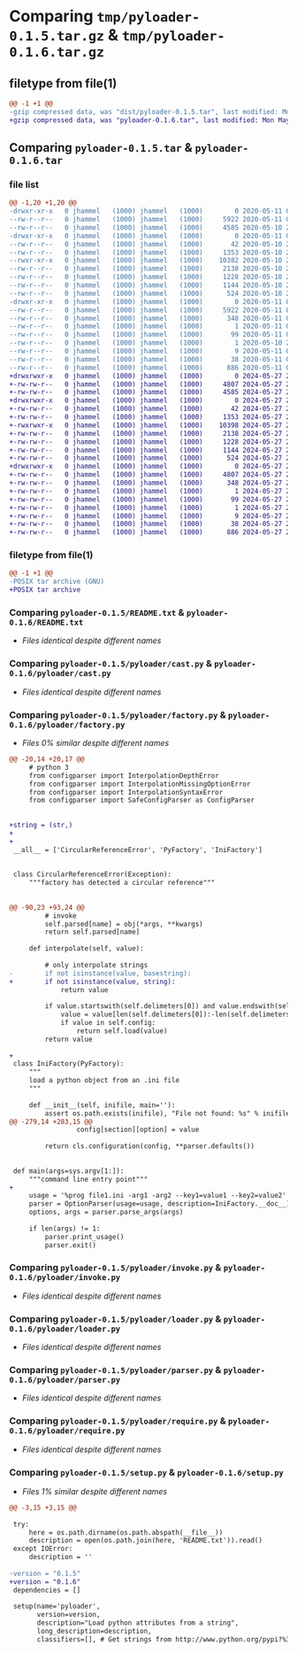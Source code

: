 # Comparing `tmp/pyloader-0.1.5.tar.gz` & `tmp/pyloader-0.1.6.tar.gz`

## filetype from file(1)

```diff
@@ -1 +1 @@
-gzip compressed data, was "dist/pyloader-0.1.5.tar", last modified: Mon May 11 01:45:05 2020, max compression
+gzip compressed data, was "pyloader-0.1.6.tar", last modified: Mon May 27 23:14:44 2024, max compression
```

## Comparing `pyloader-0.1.5.tar` & `pyloader-0.1.6.tar`

### file list

```diff
@@ -1,20 +1,20 @@
-drwxr-xr-x   0 jhammel   (1000) jhammel   (1000)        0 2020-05-11 01:45:05.000000 pyloader-0.1.5/
--rw-r--r--   0 jhammel   (1000) jhammel   (1000)     5922 2020-05-11 01:45:05.000000 pyloader-0.1.5/PKG-INFO
--rw-r--r--   0 jhammel   (1000) jhammel   (1000)     4585 2020-05-10 21:34:11.000000 pyloader-0.1.5/README.txt
-drwxr-xr-x   0 jhammel   (1000) jhammel   (1000)        0 2020-05-11 01:45:05.000000 pyloader-0.1.5/pyloader/
--rw-r--r--   0 jhammel   (1000) jhammel   (1000)       42 2020-05-10 21:36:34.000000 pyloader-0.1.5/pyloader/__init__.py
--rw-r--r--   0 jhammel   (1000) jhammel   (1000)     1353 2020-05-10 21:38:50.000000 pyloader-0.1.5/pyloader/cast.py
--rwxr-xr-x   0 jhammel   (1000) jhammel   (1000)    10382 2020-05-10 21:46:12.000000 pyloader-0.1.5/pyloader/factory.py
--rw-r--r--   0 jhammel   (1000) jhammel   (1000)     2138 2020-05-10 21:46:40.000000 pyloader-0.1.5/pyloader/invoke.py
--rw-r--r--   0 jhammel   (1000) jhammel   (1000)     1228 2020-05-10 21:37:35.000000 pyloader-0.1.5/pyloader/loader.py
--rw-r--r--   0 jhammel   (1000) jhammel   (1000)     1144 2020-05-10 21:40:22.000000 pyloader-0.1.5/pyloader/parser.py
--rw-r--r--   0 jhammel   (1000) jhammel   (1000)      524 2020-05-10 21:34:11.000000 pyloader-0.1.5/pyloader/require.py
-drwxr-xr-x   0 jhammel   (1000) jhammel   (1000)        0 2020-05-11 01:45:05.000000 pyloader-0.1.5/pyloader.egg-info/
--rw-r--r--   0 jhammel   (1000) jhammel   (1000)     5922 2020-05-11 01:45:05.000000 pyloader-0.1.5/pyloader.egg-info/PKG-INFO
--rw-r--r--   0 jhammel   (1000) jhammel   (1000)      348 2020-05-11 01:45:05.000000 pyloader-0.1.5/pyloader.egg-info/SOURCES.txt
--rw-r--r--   0 jhammel   (1000) jhammel   (1000)        1 2020-05-11 01:45:05.000000 pyloader-0.1.5/pyloader.egg-info/dependency_links.txt
--rw-r--r--   0 jhammel   (1000) jhammel   (1000)       99 2020-05-11 01:45:05.000000 pyloader-0.1.5/pyloader.egg-info/entry_points.txt
--rw-r--r--   0 jhammel   (1000) jhammel   (1000)        1 2020-05-10 21:34:46.000000 pyloader-0.1.5/pyloader.egg-info/not-zip-safe
--rw-r--r--   0 jhammel   (1000) jhammel   (1000)        9 2020-05-11 01:45:05.000000 pyloader-0.1.5/pyloader.egg-info/top_level.txt
--rw-r--r--   0 jhammel   (1000) jhammel   (1000)       38 2020-05-11 01:45:05.000000 pyloader-0.1.5/setup.cfg
--rw-r--r--   0 jhammel   (1000) jhammel   (1000)      886 2020-05-11 01:44:05.000000 pyloader-0.1.5/setup.py
+drwxrwxr-x   0 jhammel   (1000) jhammel   (1000)        0 2024-05-27 23:14:44.475859 pyloader-0.1.6/
+-rw-rw-r--   0 jhammel   (1000) jhammel   (1000)     4807 2024-05-27 23:14:44.475859 pyloader-0.1.6/PKG-INFO
+-rw-rw-r--   0 jhammel   (1000) jhammel   (1000)     4585 2024-05-27 22:59:39.000000 pyloader-0.1.6/README.txt
+drwxrwxr-x   0 jhammel   (1000) jhammel   (1000)        0 2024-05-27 23:14:44.475859 pyloader-0.1.6/pyloader/
+-rw-rw-r--   0 jhammel   (1000) jhammel   (1000)       42 2024-05-27 22:59:39.000000 pyloader-0.1.6/pyloader/__init__.py
+-rw-rw-r--   0 jhammel   (1000) jhammel   (1000)     1353 2024-05-27 22:59:39.000000 pyloader-0.1.6/pyloader/cast.py
+-rwxrwxr-x   0 jhammel   (1000) jhammel   (1000)    10398 2024-05-27 22:59:39.000000 pyloader-0.1.6/pyloader/factory.py
+-rw-rw-r--   0 jhammel   (1000) jhammel   (1000)     2138 2024-05-27 22:59:39.000000 pyloader-0.1.6/pyloader/invoke.py
+-rw-rw-r--   0 jhammel   (1000) jhammel   (1000)     1228 2024-05-27 22:59:39.000000 pyloader-0.1.6/pyloader/loader.py
+-rw-rw-r--   0 jhammel   (1000) jhammel   (1000)     1144 2024-05-27 22:59:39.000000 pyloader-0.1.6/pyloader/parser.py
+-rw-rw-r--   0 jhammel   (1000) jhammel   (1000)      524 2024-05-27 22:59:39.000000 pyloader-0.1.6/pyloader/require.py
+drwxrwxr-x   0 jhammel   (1000) jhammel   (1000)        0 2024-05-27 23:14:44.475859 pyloader-0.1.6/pyloader.egg-info/
+-rw-rw-r--   0 jhammel   (1000) jhammel   (1000)     4807 2024-05-27 23:14:44.000000 pyloader-0.1.6/pyloader.egg-info/PKG-INFO
+-rw-rw-r--   0 jhammel   (1000) jhammel   (1000)      348 2024-05-27 23:14:44.000000 pyloader-0.1.6/pyloader.egg-info/SOURCES.txt
+-rw-rw-r--   0 jhammel   (1000) jhammel   (1000)        1 2024-05-27 23:14:44.000000 pyloader-0.1.6/pyloader.egg-info/dependency_links.txt
+-rw-rw-r--   0 jhammel   (1000) jhammel   (1000)       99 2024-05-27 23:14:44.000000 pyloader-0.1.6/pyloader.egg-info/entry_points.txt
+-rw-rw-r--   0 jhammel   (1000) jhammel   (1000)        1 2024-05-27 23:03:47.000000 pyloader-0.1.6/pyloader.egg-info/not-zip-safe
+-rw-rw-r--   0 jhammel   (1000) jhammel   (1000)        9 2024-05-27 23:14:44.000000 pyloader-0.1.6/pyloader.egg-info/top_level.txt
+-rw-rw-r--   0 jhammel   (1000) jhammel   (1000)       38 2024-05-27 23:14:44.475859 pyloader-0.1.6/setup.cfg
+-rw-rw-r--   0 jhammel   (1000) jhammel   (1000)      886 2024-05-27 23:01:06.000000 pyloader-0.1.6/setup.py
```

### filetype from file(1)

```diff
@@ -1 +1 @@
-POSIX tar archive (GNU)
+POSIX tar archive
```

### Comparing `pyloader-0.1.5/README.txt` & `pyloader-0.1.6/README.txt`

 * *Files identical despite different names*

### Comparing `pyloader-0.1.5/pyloader/cast.py` & `pyloader-0.1.6/pyloader/cast.py`

 * *Files identical despite different names*

### Comparing `pyloader-0.1.5/pyloader/factory.py` & `pyloader-0.1.6/pyloader/factory.py`

 * *Files 0% similar despite different names*

```diff
@@ -20,14 +20,17 @@
     # python 3
     from configparser import InterpolationDepthError
     from configparser import InterpolationMissingOptionError
     from configparser import InterpolationSyntaxError
     from configparser import SafeConfigParser as ConfigParser
 
 
+string = (str,)
+
+
 __all__ = ['CircularReferenceError', 'PyFactory', 'IniFactory']
 
 
 class CircularReferenceError(Exception):
     """factory has detected a circular reference"""
 
 
@@ -90,23 +93,24 @@
         # invoke
         self.parsed[name] = obj(*args, **kwargs)
         return self.parsed[name]
 
     def interpolate(self, value):
 
         # only interpolate strings
-        if not isinstance(value, basestring):
+        if not isinstance(value, string):
             return value
 
         if value.startswith(self.delimeters[0]) and value.endswith(self.delimeters[1]):
             value = value[len(self.delimeters[0]):-len(self.delimeters[1])]
             if value in self.config:
                 return self.load(value)
         return value
 
+
 class IniFactory(PyFactory):
     """
     load a python object from an .ini file
     """
 
     def __init__(self, inifile, main=''):
         assert os.path.exists(inifile), "File not found: %s" % inifile
@@ -279,14 +283,15 @@
                 config[section][option] = value
 
         return cls.configuration(config, **parser.defaults())
 
 
 def main(args=sys.argv[1:]):
     """command line entry point"""
+
     usage = '%prog file1.ini -arg1 -arg2 --key1=value1 --key2=value2'
     parser = OptionParser(usage=usage, description=IniFactory.__doc__)
     options, args = parser.parse_args(args)
 
     if len(args) != 1:
         parser.print_usage()
         parser.exit()
```

### Comparing `pyloader-0.1.5/pyloader/invoke.py` & `pyloader-0.1.6/pyloader/invoke.py`

 * *Files identical despite different names*

### Comparing `pyloader-0.1.5/pyloader/loader.py` & `pyloader-0.1.6/pyloader/loader.py`

 * *Files identical despite different names*

### Comparing `pyloader-0.1.5/pyloader/parser.py` & `pyloader-0.1.6/pyloader/parser.py`

 * *Files identical despite different names*

### Comparing `pyloader-0.1.5/pyloader/require.py` & `pyloader-0.1.6/pyloader/require.py`

 * *Files identical despite different names*

### Comparing `pyloader-0.1.5/setup.py` & `pyloader-0.1.6/setup.py`

 * *Files 1% similar despite different names*

```diff
@@ -3,15 +3,15 @@
 
 try:
     here = os.path.dirname(os.path.abspath(__file__))
     description = open(os.path.join(here, 'README.txt')).read()
 except IOError:
     description = ''
 
-version = "0.1.5"
+version = "0.1.6"
 dependencies = []
 
 setup(name='pyloader',
       version=version,
       description="Load python attributes from a string",
       long_description=description,
       classifiers=[], # Get strings from http://www.python.org/pypi?%3Aaction=list_classifiers
```

